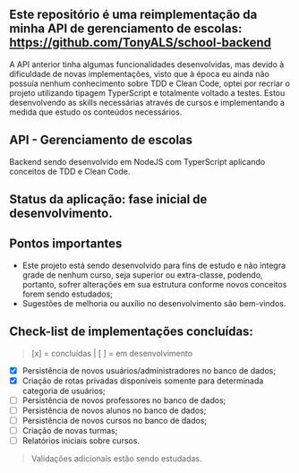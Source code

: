 ## Este repositório é uma reimplementação da minha API de gerenciamento de escolas: https://github.com/TonyALS/school-backend

A API anterior tinha algumas funcionalidades desenvolvidas, mas devido à dificuldade de novas implementações, visto que à época
eu ainda não possuía nenhum conhecimento sobre TDD e Clean Code, optei por recriar o projeto utilizando tipagem TyperScript e
totalmente voltado a testes. Estou desenvolvendo as skills necessárias através de cursos e implementando a medida que estudo
os conteúdos necessários.

## API - Gerenciamento de escolas

Backend sendo desenvolvido em NodeJS com TyperScript aplicando conceitos de TDD e Clean Code.
<br>

## Status da aplicação: fase inicial de desenvolvimento.

## Pontos importantes
* Este projeto está sendo desenvolvido para fins de estudo e não integra grade de nenhum curso, seja superior ou extra-classe, 
podendo, portanto, sofrer alterações em sua estrutura conforme novos conceitos forem sendo estudados;
* Sugestões de melhoria ou auxílio no desenvolvimento são bem-vindos.

## Check-list de implementações concluídas:
> [x] = concluídas | [ ] = em desenvolvimento

- [x] Persistência de novos usuários/administradores no banco de dados;
- [x] Criação de rotas privadas disponíveis somente para determinada categoria de usuários;
- [ ] Persistência de novos professores no banco de dados;
- [ ] Persistência de novos alunos no banco de dados;
- [ ] Persistência de novos cursos no banco de dados;
- [ ] Criação de novas turmas;
- [ ] Relatórios iniciais sobre cursos.

> Validações adicionais estão sendo estudadas.
